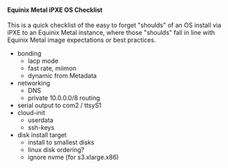 #### Equinix Metal iPXE OS Checklist

This is a quick checklist of the easy to forget "shoulds" of an OS install via iPXE to an Equinix Metal instance, where those "shoulds" fall  in line with Equinix Metal image expectations or best practices.

* bonding
    * lacp mode
    * fast rate, miimon
    * dynamic from Metadata
* networking
    * DNS
    * private 10.0.0.0/8 routing
* serial output to com2 / ttsyS1
* cloud-init
    * userdata
    * ssh-keys
* disk install target
    * install to smallest disks
    * linux disk ordering?
    * ignore nvme (for s3.xlarge.x86)
